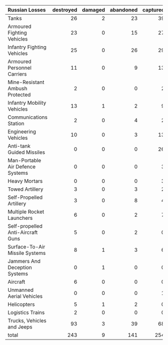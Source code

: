 | Russian Losses                    |   destroyed |   damaged |   abandoned |   captured |   total |
|:----------------------------------|------------:|----------:|------------:|-----------:|--------:|
| Tanks                             |          26 |         2 |          23 |         39 |      90 |
| Armoured Fighting Vehicles        |          23 |         0 |          15 |         27 |      65 |
| Infantry Fighting Vehicles        |          25 |         0 |          26 |         29 |      80 |
| Armoured Personnel Carriers       |          11 |         0 |           9 |         13 |      33 |
| Mine-Resistant Ambush Protected   |           2 |         0 |           0 |          2 |       4 |
| Infantry Mobility Vehicles        |          13 |         1 |           2 |          9 |      25 |
| Communications Station            |           2 |         0 |           4 |          2 |       8 |
| Engineering Vehicles              |          10 |         0 |           3 |         13 |      26 |
| Anti-tank Guided Missiles         |           0 |         0 |           0 |         26 |      26 |
| Man-Portable Air Defence Systems  |           0 |         0 |           0 |          3 |       3 |
| Heavy Mortars                     |           0 |         0 |           0 |          3 |       3 |
| Towed Artillery                   |           3 |         0 |           3 |          2 |       8 |
| Self-Propelled Artillery          |           3 |         0 |           8 |          4 |      15 |
| Multiple Rocket Launchers         |           6 |         0 |           2 |          7 |      15 |
| Self-propelled Anti-Aircraft Guns |           5 |         0 |           2 |          0 |       7 |
| Surface-To-Air Missile Systems    |           8 |         1 |           3 |          6 |      18 |
| Jammers And Deception Systems     |           0 |         1 |           0 |          0 |       1 |
| Aircraft                          |           6 |         0 |           0 |          0 |       6 |
| Unmanned Aerial Vehicles          |           0 |         0 |           0 |          1 |       1 |
| Helicopters                       |           5 |         1 |           2 |          0 |       8 |
| Logistics Trains                  |           2 |         0 |           0 |          0 |       2 |
| Trucks, Vehicles and Jeeps        |          93 |         3 |          39 |         68 |     203 |
| total                             |         243 |         9 |         141 |        254 |     647 |